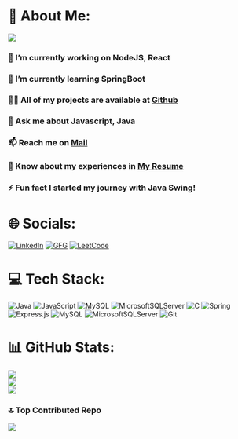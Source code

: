 
# 💫 About Me: 
[![](https://visitcount.itsvg.in/api?id=CreativeC0der&icon=0&color=12)](https://visitcount.itsvg.in) 
### 🔭 I’m currently working on NodeJS, React
### 🌱 I’m currently learning SpringBoot
### 👨‍💻 All of my projects are available at [Github](https://github.com/CreativeC0der)
### 💬 Ask me about Javascript, Java
### 📫 Reach me on [Mail](shrijon610@gmail.com)
### 📄 Know about my experiences in [My Resume](https://drive.google.com/file/d/1pRpbXlkGjSEQn04tKoaPETavaeJwJeFx/view?usp=sharing)
### ⚡ Fun fact I started my journey with **Java Swing**!

# 🌐 Socials:
[![LinkedIn](https://img.shields.io/badge/LinkedIn-Shrijon%20Biswas-0A66C2.svg?logo=linkedin&logoColor=white)](https://linkedin.com/in/shrijon-biswas) 
[![GFG](https://img.shields.io/badge/GeeksForGeeks-shrijon610-2F8D46.svg?logo=GeeksForGeeks&logoColor=white)](https://www.geeksforgeeks.org/user/shrijon610/) 
[![LeetCode](https://img.shields.io/badge/LeetCode-shrijon610-FFA116.svg?logo=LeetCode&logoColor=white)](https://leetcode.com/u/shrijon610/) 


# 💻 Tech Stack:
![Java](https://img.shields.io/badge/java-%23ED8B00.svg?style=for-the-badge&logo=openjdk&logoColor=white) ![JavaScript](https://img.shields.io/badge/javascript-%23323330.svg?style=for-the-badge&logo=javascript&logoColor=%23F7DF1E) ![MySQL](https://img.shields.io/badge/mysql-4479A1.svg?style=for-the-badge&logo=mysql&logoColor=white) ![MicrosoftSQLServer](https://img.shields.io/badge/Microsoft%20SQL%20Server-CC2927?style=for-the-badge&logo=microsoft%20sql%20server&logoColor=white) ![C](https://img.shields.io/badge/c-%2300599C.svg?style=for-the-badge&logo=c&logoColor=white) ![Spring](https://img.shields.io/badge/spring-%236DB33F.svg?style=for-the-badge&logo=spring&logoColor=white) ![Express.js](https://img.shields.io/badge/express.js-%23404d59.svg?style=for-the-badge&logo=express&logoColor=%2361DAFB) ![MySQL](https://img.shields.io/badge/mysql-4479A1.svg?style=for-the-badge&logo=mysql&logoColor=white) ![MicrosoftSQLServer](https://img.shields.io/badge/Microsoft%20SQL%20Server-CC2927?style=for-the-badge&logo=microsoft%20sql%20server&logoColor=white) ![Git](https://img.shields.io/badge/git-%23F05033.svg?style=for-the-badge&logo=git&logoColor=white)
# 📊 GitHub Stats:
![](https://github-readme-stats.vercel.app/api?username=CreativeC0der&theme=default&hide_border=false&include_all_commits=true&count_private=false)<br/>
![](https://github-readme-streak-stats.herokuapp.com/?user=CreativeC0der&theme=default&hide_border=false)<br/>
![](https://github-readme-stats.vercel.app/api/top-langs/?username=CreativeC0der&theme=default&hide_border=false&include_all_commits=true&count_private=false&layout=compact)

### 🔝 Top Contributed Repo
![](https://github-contributor-stats.vercel.app/api?username=CreativeC0der&limit=5&theme=default&combine_all_yearly_contributions=true)
